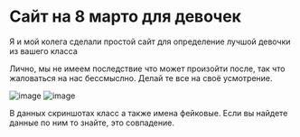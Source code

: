 # Сайт на 8 марто для девочек

Я и мой колега сделали простой сайт для определение лучшой девочки из вашего класса

Лично, мы не имеем последствие что может произойти после, так что жаловаться на нас бессмыслно. Делай те все на своё усмотрение.

![image](https://github.com/user-attachments/assets/6afddccd-844f-408b-8157-76b9115b54fb)
![image](https://github.com/user-attachments/assets/d61f73e9-e25b-4e14-bb07-3a1f4908d7f9)

В данных скриншотах класс а также имена фейковые. Если вы найдете данные по ним то знайте, это совпадение.

